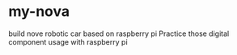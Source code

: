 # my-nova
build nove robotic car based on raspberry pi
Practice those digital component usage with raspberry pi

